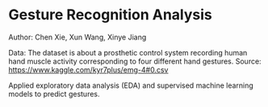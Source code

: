 # Gesture Recognition Analysis

Author: Chen Xie, Xun Wang, Xinye Jiang

Data: The dataset is about a prosthetic control system recording human hand muscle activity corresponding to four different hand gestures.
Source: https://www.kaggle.com/kyr7plus/emg-4#0.csv

Applied exploratory data analysis (EDA) and supervised machine learning models to predict gestures.
